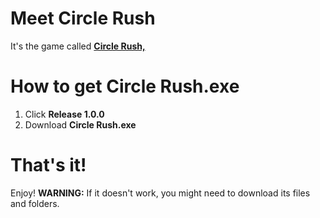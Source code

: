 # **Meet Circle Rush**
It's the game called [**Circle Rush,**](https://scratch.mit.edu/projects/1166294576/)
# How to get Circle Rush.exe
1. Click **Release 1.0.0**
2. Download **Circle Rush.exe**
# That's it!
Enjoy!
**WARNING:**
If it doesn't work, you might need to download its files and folders.
